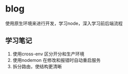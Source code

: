 # blog
使用原生环境来进行开发，学习node，深入学习前后端流程

## 学习笔记
1. 使用cross-env 区分开分和生产环境
2. 使用nodemon 在修改和报错时自动重启服务
3. 拆分路由，使结构更清晰
